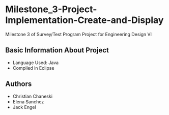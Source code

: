 # Milestone_3-Project-Implementation-Create-and-Display
Milestone 3 of Survey/Test Program Project for Engineering Design VI
## Basic Information About Project
* Language Used: Java
* Compiled in Eclipse
## Authors
* Christian Chaneski
* Elena Sanchez
* Jack Engel
